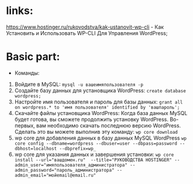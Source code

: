 # links:

https://www.hostinger.ru/rukovodstva/kak-ustanovit-wp-cli - Как Установить и Использовать WP-CLI Для Управления WordPress;

# Basic part:

* Команды:

1. Войдите в MySQL:
` mysql -u вашеимяпользователя -p `
2. Создайте базу данных для установщика WordPress:
`create database wordpress;`
3. Настройте имя пользователя и пароль для базы данных:
`grant all on wordpress.* to 'имя пользователя' identified by 'вашпароль';`
4. Скачайте файлы установщика WordPress:
Когда база данных MySQL будет готова, вы сможете продолжить установку WordPress. Во-первых, вам необходимо скачать последнюю версию WordPress. Сделать это вы можете выполнив эту команду:
`wp core download`
5. wp core для добавления данных в базу данных  MySQL WordPress
`wp core config --dbname=wordpress --dbuser=user --dbpass=password --dbhost=localhost --dbprefix=wp_`
6.  wp core для указания данных и завершения установки:
`wp core install --url="вашдомен.ru"  --title="РУКОВОДСТВА HOSTINGER" --admin_user="имяпользователя_администратора" --admin_password="пароль_администратора" --admin_email="мойemail@email.ru"`
